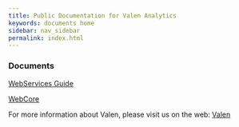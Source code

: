 ```yaml
---
title: Public Documentation for Valen Analytics
keywords: documents home
sidebar: nav_sidebar
permalink: index.html
---
```

### Documents

[WebServices Guide](webservices_guide.html)

[WebCore](webservices_core.html)

For more information about Valen, please visit us on the web:
[Valen](http://www.valen.com)

